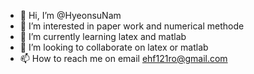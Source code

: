 - 👋 Hi, I’m @HyeonsuNam
- 👀 I’m interested in paper work and numerical methode
- 🌱 I’m currently learning latex and matlab
- 💞️ I’m looking to collaborate on latex or matlab
- 📫 How to reach me on email ehf121ro@gmail.com

<!---
HyeonsuNam/HyeonsuNam is a ✨ special ✨ repository because its `README.md` (this file) appears on your GitHub profile.
You can click the Preview link to take a look at your changes.
--->
